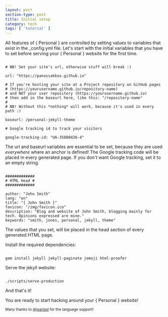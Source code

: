 ```yaml
---
layout: post
section-type: post
title: Initial setup
category: tech
tags: [ 'tutorial' ]
---
```


All features of { Personal } are controlled by setting values to variables that exist in the
\_config.yml file. Let's start with the initial variables that you have to set before
serving your { Personal } website for the first time.

<pre><code data-trim class="yaml">
# NB! Set your site's url, otherwise stuff will break :)

url: "https://panossakkos.github.io"

# If you're hosting your site at a Project repository on GitHub pages
# (https://yourusername.github.io/repository-name)
# and NOT your user repository (https://yourusername.github.io)
# then add in the baseurl here, like this: "/repository-name"
#
# NB! Without this *nothing* will work, because it's used in every path :)

baseurl: /personal-jekyll-theme

# Google tracking id to track your visitors

google-tracking-id: "UA-35880426-4"
</code></pre>

The url and baseurl variables are essential to be set, because they are used *everywhere* where an anchor is defined!
The Google tracking code will be placed in every generated page.
If you don't want Google tracking, set it to an empty string.

<pre><code data-trim class="yaml">
#############
# HTML Head #
#############

author: "John Smith"
lang: "en"
title: "{ John Smith }"
favicon: "/img/favicon.ico"
description: "Blog and website of John Smith, blogging mainly for tech. Opinions expressed are mine."
keywords: "smith, jones, personal, jekyll, theme"
</code></pre>

The values that you set, will be placed in the head section of every generated HTML page.

Install the required dependencies:

<pre><code data-trim class="bash">
gem install jekyll jekyll-paginate jemoji html-proofer
</code></pre>

Serve the jekyll website:

<pre><code data-trim class="bash">
./scripts/serve-production
</code></pre>

And that's it!

You are ready to start hacking around your { Personal } website!

<small>Many thanks to <a href="https://github.com/joariasl" target="\_blank">@joariasl</a> for the language support! </small>
